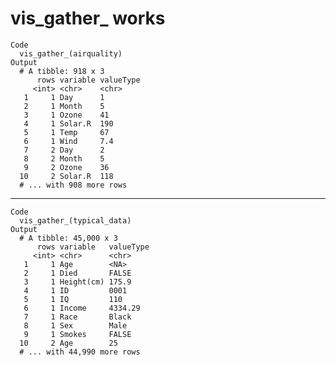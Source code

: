 # vis_gather_ works

    Code
      vis_gather_(airquality)
    Output
      # A tibble: 918 x 3
          rows variable valueType
         <int> <chr>    <chr>    
       1     1 Day      1        
       2     1 Month    5        
       3     1 Ozone    41       
       4     1 Solar.R  190      
       5     1 Temp     67       
       6     1 Wind     7.4      
       7     2 Day      2        
       8     2 Month    5        
       9     2 Ozone    36       
      10     2 Solar.R  118      
      # ... with 908 more rows

---

    Code
      vis_gather_(typical_data)
    Output
      # A tibble: 45,000 x 3
          rows variable   valueType
         <int> <chr>      <chr>    
       1     1 Age        <NA>     
       2     1 Died       FALSE    
       3     1 Height(cm) 175.9    
       4     1 ID         0001     
       5     1 IQ         110      
       6     1 Income     4334.29  
       7     1 Race       Black    
       8     1 Sex        Male     
       9     1 Smokes     FALSE    
      10     2 Age        25       
      # ... with 44,990 more rows

